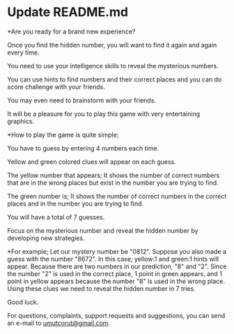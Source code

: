 
# Update README.md

*Are you ready for a brand new experience?


Once you find the hidden number, you will want to find it again and again every time.

You need to use your intelligence skills to reveal the mysterious numbers.

You can use hints to find numbers and their correct places and you can do score challenge with your friends.

You may even need to brainstorm with your friends.

It will be a pleasure for you to play this game with very entertaining graphics.




*How to play the game is quite simple;

You have to guess by entering 4 numbers each time.

Yellow and green colored clues will appear on each guess.

The yellow number that appears; It shows the number of correct numbers that are in the wrong places but exist in the number you are trying to find.

The green number is; It shows the number of correct numbers in the correct places and in the number you are trying to find.

You will have a total of 7 guesses.

Focus on the mysterious number and reveal the hidden number by developing new strategies.



*For example; Let our mystery number be "0812".
Suppose you also made a guess with the number "8672".
In this case; yellow:1 and green:1 hints will appear.
Because there are two numbers in our prediction, "8" and "2".
Since the number "2" is used in the correct place, 1 point in green appears, and 1 point in yellow appears because the number "8" is used in the wrong place.
Using these clues we need to reveal the hidden number in 7 tries.

Good luck.


For questions, complaints, support requests and suggestions, you can send an e-mail to umutcorut@gmail.com.
